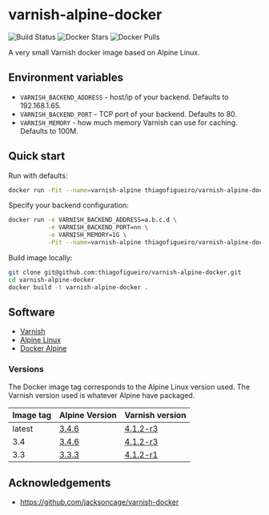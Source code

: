 # varnish-alpine-docker
![Build Status](https://api.travis-ci.org/thiagofigueiro/varnish-alpine-docker.svg)
![Docker Stars](https://img.shields.io/docker/stars/thiagofigueiro/varnish-alpine-docker.svg?link=https://hub.docker.com/r/thiagofigueiro/varnish-alpine-docker/)
![Docker Pulls](https://img.shields.io/docker/pulls/thiagofigueiro/varnish-alpine-docker.svg?link=https://hub.docker.com/r/thiagofigueiro/varnish-alpine-docker/)

A very small Varnish docker image based on Alpine Linux.

## Environment variables
* `VARNISH_BACKEND_ADDRESS` - host/ip of your backend.  Defaults to 192.168.1.65.
* `VARNISH_BACKEND_PORT` - TCP port of your backend.  Defaults to 80.
* `VARNISH_MEMORY` - how much memory Varnish can use for caching. Defaults to 100M.

## Quick start

Run with defaults:

```bash
docker run -Pit --name=varnish-alpine thiagofigueiro/varnish-alpine-docker
```

Specify your backend configuration:

```bash
docker run -e VARNISH_BACKEND_ADDRESS=a.b.c.d \
           -e VARNISH_BACKEND_PORT=nn \
           -e VARNISH_MEMORY=1G \
           -Pit --name=varnish-alpine thiagofigueiro/varnish-alpine-docker
```

Build image locally:

```bash
git clone git@github.com:thiagofigueiro/varnish-alpine-docker.git
cd varnish-alpine-docker
docker build -t varnish-alpine-docker .
```

## Software

* [Varnish](https://www.varnish-cache.org/)
* [Alpine Linux](https://www.alpinelinux.org/)
* [Docker Alpine](https://github.com/gliderlabs/docker-alpine)

### Versions

The Docker image tag corresponds to the Alpine Linux version used.  The Varnish
version used is whatever Alpine have packaged.

| Image tag | Alpine Version | Varnish version |
|-----------|----------------|-----------------|
| latest | [3.4.6](https://www.alpinelinux.org/posts/Alpine-3.4.6-released.html) | [4.1.2-r3](https://pkgs.alpinelinux.org/packages?name=varnish&branch=v3.4)
| 3.4 | [3.4.6](https://www.alpinelinux.org/posts/Alpine-3.4.6-released.html) | [4.1.2-r3](https://pkgs.alpinelinux.org/packages?name=varnish&branch=v3.4)
| 3.3 | [3.3.3](http://www.alpinelinux.org/posts/Alpine-3.3.3-released.html) | [4.1.2-r1](https://pkgs.alpinelinux.org/packages?name=varnish&branch=v3.3)

## Acknowledgements
* https://github.com/jacksoncage/varnish-docker

